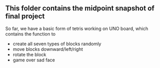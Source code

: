 ## This folder contains the midpoint snapshot of final project

So far, we have a basic form of tetris working on UNO board, which contains the function to

- create all seven types of blocks randomly
- move blocks downward/left/right 
- rotate the block
- game over sad face

